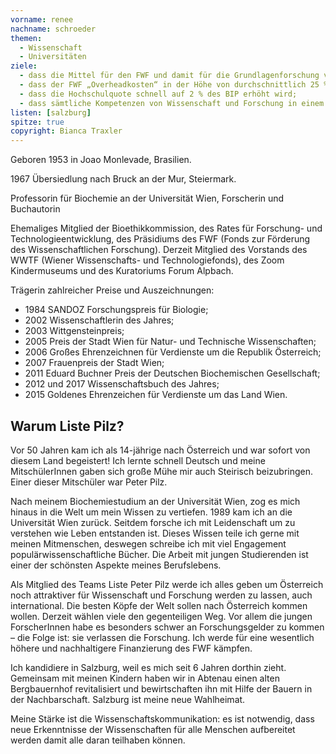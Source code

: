 ```yaml
---
vorname: renee
nachname: schroeder
themen:
  - Wissenschaft
  - Universitäten
ziele:
  - dass die Mittel für den FWF und damit für die Grundlagenforschung von rund 200 auf 400 Mio € pro Jahr verdoppelt werden;
  - dass der FWF „Overheadkosten“ in der Höhe von durchschnittlich 25 % an die Universitäten zahlen kann, damit diese sich Forschung auch leisten können.
  - dass die Hochschulquote schnell auf 2 % des BIP erhöht wird;
  - dass sämtliche Kompetenzen von Wissenschaft und Forschung in einem eigenständigen Wissenschaftsministerium zusammengefasst werden.
listen: [salzburg]
spitze: true
copyright: Bianca Traxler
---
```


Geboren 1953 in Joao Monlevade, Brasilien.

1967 Übersiedlung nach Bruck an der Mur, Steiermark.

Professorin für Biochemie an der Universität Wien, Forscherin und Buchautorin

Ehemaliges Mitglied der Bioethikkommission, des Rates für Forschung- und Technologieentwicklung, des Präsidiums des FWF (Fonds zur Förderung des Wissenschaftlichen Forschung).  Derzeit Mitglied des Vorstands des WWTF (Wiener Wissenschafts- und Technologiefonds), des Zoom Kindermuseums und des Kuratoriums Forum Alpbach.

Trägerin zahlreicher Preise und Auszeichnungen:

* 1984 SANDOZ Forschungspreis für Biologie;
* 2002 Wissenschaftlerin des Jahres;
* 2003 Wittgensteinpreis;
* 2005 Preis der Stadt Wien für Natur- und Technische Wissenschaften;
* 2006 Großes Ehrenzeichnen für Verdienste um die Republik Österreich;
* 2007 Frauenpreis der Stadt Wien;
* 2011 Eduard Buchner Preis der Deutschen Biochemischen Gesellschaft;
* 2012 und 2017 Wissenschaftsbuch des Jahres;
* 2015 Goldenes Ehrenzeichen für Verdienste um das Land Wien.

## Warum Liste Pilz?

Vor 50 Jahren kam ich als 14-jährige nach Österreich und war sofort von diesem Land begeistert! Ich lernte schnell Deutsch und meine MitschülerInnen gaben sich große Mühe mir auch Steirisch beizubringen. Einer dieser Mitschüler war Peter Pilz.

Nach meinem Biochemiestudium an der Universität Wien, zog es mich hinaus in die Welt um mein Wissen zu vertiefen. 1989 kam ich an die Universität Wien zurück. Seitdem forsche ich mit Leidenschaft um zu verstehen wie Leben entstanden ist. Dieses Wissen teile ich gerne mit meinen Mitmenschen, deswegen schreibe ich mit viel Engagement populärwissenschaftliche Bücher. Die Arbeit mit jungen Studierenden ist einer der schönsten Aspekte meines Berufslebens.

Als Mitglied des Teams Liste Peter Pilz werde ich alles geben um Österreich noch attraktiver für Wissenschaft und Forschung werden zu lassen, auch international. Die besten Köpfe der Welt sollen nach Österreich kommen wollen. Derzeit wählen viele den gegenteiligen Weg. Vor allem die jungen ForscherInnen habe es besonders schwer an Forschungsgelder zu kommen – die Folge ist: sie verlassen die Forschung. Ich werde für eine wesentlich höhere und nachhaltigere Finanzierung des FWF kämpfen.

Ich kandidiere in Salzburg, weil es mich seit 6 Jahren dorthin zieht. Gemeinsam mit meinen Kindern haben wir in Abtenau einen alten Bergbauernhof revitalisiert und bewirtschaften ihn mit Hilfe der Bauern in der Nachbarschaft. Salzburg ist meine neue Wahlheimat.

Meine Stärke ist die Wissenschaftskommunikation: es ist notwendig, dass neue Erkenntnisse der Wissenschaften für alle Menschen aufbereitet werden damit alle daran teilhaben können.